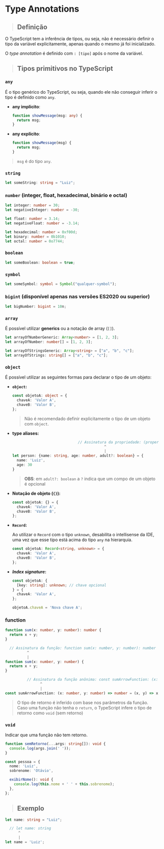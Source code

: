 # Type Annotations

> ## **Definição**

O TypeScript tem a inferência de tipos, ou seja, não é necessário definir o tipo da variável explicitamente, apenas quando o mesmo já foi inicializado.

O _type annotation_ é definido com `: [tipo]` após o nome da variável.

> ## **Tipos primitivos no TypeScript**

### **`any`**

É o tipo genérico do TypeScript, ou seja, quando ele não conseguir inferir o tipo é definido como `any`.

- **any implícito**:

  ```ts
  function showMessage(msg: any) {
    return msg;
  }
  ```

- **any explícito**:

  ```ts
  function showMessage(msg) {
    return msg;
  }
  ```

> `msg` é do tipo `any`.

### **`string`**

```ts
let someString: string = "Luiz";
```

### **`number` (integer, float, hexadecimal, binário e octal)**

```ts
let integer: number = 30;
let negativeInteger: number = -30;

let float: number = 3.14;
let negativeFloat: number = -3.14;

let hexadecimal: number = 0xf00d;
let binary: number = 0b1010;
let octal: number = 0o7744;
```

### **`boolean`**

```ts
let someBoolean: boolean = true;
```

### **`symbol`**

```ts
let someSymbol: symbol = Symbol("qualquer-symbol");
```

### **`bigint` (disponível apenas nas versões ES2020 ou superior)**

```ts
let bigNumber: bigint = 10n;
```

### **`array`**

É possível utilizar **generics** ou a notação de array (`[]`).

```ts
let arrayOfNumberGeneric: Array<number> = [1, 2, 3];
let arrayOfNumber: number[] = [1, 2, 3];

let arrayOfStringsGeneric: Array<string> = ["a", "b", "c"];
let arrayOfStrings: string[] = ["a", "b", "c"];
```

### **`object`**

É possível utilizar as seguintes formas para declarar o tipo de um objeto:

- **`object`:**

  ```ts
  const objetoA: object = {
    chaveA: 'Valor A',
    chaveB: 'Valor B',
  };
  ```

  > Não é recomendado definir explicitamente o tipo de um objeto com `object`.

- **type aliases:** 

  ```ts
                                // Assinatura da propriedade: (property) adult?: boolean | undefined
                                            ^
                                            |
  let person: {name: string, age: number, adult?: boolean} = {
    name: 'Luiz',
    age: 30
  }
  ```

  > **OBS**: em `adult?: boolean` a `?` indica que um compo de um objeto é opcional

- **Notação de objeto (`{}`):**

  ```ts
  const objetoA: {} = {
    chaveA: 'Valor A',
    chaveB: 'Valor B',
  };
  ```

- **`Record`:**

  Ao utilizar o `Record` com o tipo `unknown`, desabilita o intellisense da IDE, uma vez que esse tipo está acima do tipo `any` na hierarquia.

  ```ts
  const objetoA: Record<string, unknown> = {
    chaveA: 'Valor A',
    chaveB: 'Valor B',
  };

- **_Index signature_:**

  ```ts
  const objetoA: {
    [key: string]: unknown; // chave opcional
  } = {
    chaveA: 'Valor A',
  };

  objetoA.chaveA = 'Nova chave A';
  ```


### **function**

```ts
function sum(x: number, y: number): number {
  return x + y;
}
```

```ts
  // Assinatura da função: function sum(x: number, y: number): number
          ^
          |
function sum(x: number, y: number) {
  return x + y;
}
```

```ts
          // Assinatura da função anônima: const sumArrowFunction: (x: number, y: number) => number
                ^
                |
const sumArrowFunction: (x: number, y: number) => number = (x, y) => x + y;
```

> O tipo de retorno é inferido com base nos parâmetros da função. Caso uma função não tenha o `return`, o TypeScript infere o tipo de retorno como `void` (sem retorno)

### **`void`**

Indicar que uma função não tem retorno.

```ts
function semRetorno(...args: string[]): void {
  console.log(args.join(' '));
}
```

```ts
const pessoa = {
  nome: 'Luiz',
  sobrenome: 'Otávio',

  exibirNome(): void {
    console.log(this.nome + ' ' + this.sobrenome);
  },
};
```

> ## **Exemplo**

```ts
let name: string = "Luiz";
```

```ts
  // let name: string
      ^
      |
let name = 'Luiz';
```
